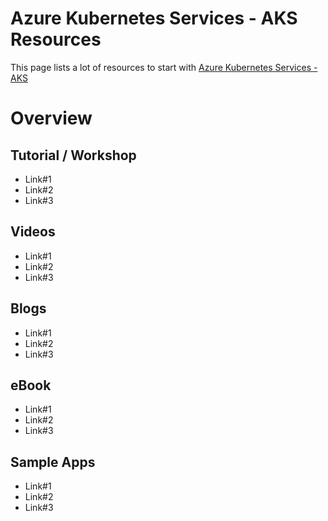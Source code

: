# Azure Kubernetes Services - AKS Resources

This page lists a lot of resources to start with [Azure Kubernetes Services - AKS](https://learn.microsoft.com/en-us/azure/aks/)

# Overview


## Tutorial / Workshop

 - Link#1
 - Link#2
 - Link#3 

## Videos

 - Link#1
 - Link#2
 - Link#3 

## Blogs

 - Link#1
 - Link#2
 - Link#3 

## eBook

 - Link#1
 - Link#2
 - Link#3 

## Sample Apps

 - Link#1
 - Link#2
 - Link#3 

